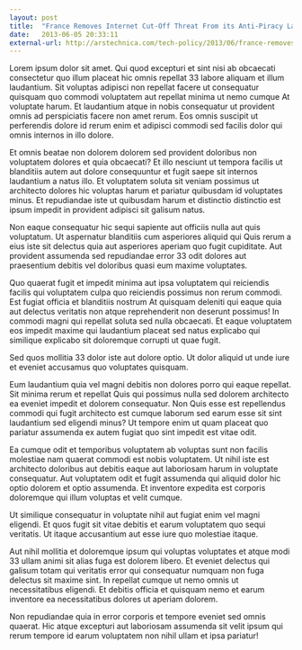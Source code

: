 ```yaml
---
layout: post
title:  "France Removes Internet Cut-Off Threat From its Anti-Piracy Law"
date:   2013-06-05 20:33:11
external-url: http://arstechnica.com/tech-policy/2013/06/france-removes-internet-cut-off-threat-from-its-anti-piracy-law/
---
```


Lorem ipsum dolor sit amet. Qui quod excepturi et sint nisi ab obcaecati consectetur quo illum placeat hic omnis repellat 33 labore aliquam et illum laudantium. Sit voluptas adipisci non repellat facere ut consequatur quisquam quo commodi voluptatem aut repellat minima ut nemo cumque At voluptate harum. Et laudantium atque in nobis consequatur ut provident omnis ad perspiciatis facere non amet rerum. Eos omnis suscipit ut perferendis dolore id rerum enim et adipisci commodi sed facilis dolor qui omnis internos in illo dolore.

Et omnis beatae non dolorem dolorem sed provident doloribus non voluptatem dolores et quia obcaecati? Et illo nesciunt ut tempora facilis ut blanditiis autem aut dolore consequuntur et fugit saepe sit internos laudantium a natus illo. Et voluptatem soluta sit veniam possimus ut architecto dolores hic voluptas harum et pariatur quibusdam id voluptates minus. Et repudiandae iste ut quibusdam harum et distinctio distinctio est ipsum impedit in provident adipisci sit galisum natus.

Non eaque consequatur hic sequi sapiente aut officiis nulla aut quis voluptatum. Ut aspernatur blanditiis cum asperiores aliquid qui Quis rerum a eius iste sit delectus quia aut asperiores aperiam quo fugit cupiditate. Aut provident assumenda sed repudiandae error 33 odit dolores aut praesentium debitis vel doloribus quasi eum maxime voluptates.

Quo quaerat fugit et impedit minima aut ipsa voluptatem qui reiciendis facilis qui voluptatem culpa quo reiciendis possimus non rerum commodi. Est fugiat officia et blanditiis nostrum At quisquam deleniti qui eaque quia aut delectus veritatis non atque reprehenderit non deserunt possimus! In commodi magni qui repellat soluta sed nulla obcaecati. Et eaque voluptatem eos impedit maxime qui laudantium placeat sed natus explicabo qui similique explicabo sit doloremque corrupti ut quae fugit.

Sed quos mollitia 33 dolor iste aut dolore optio. Ut dolor aliquid ut unde iure et eveniet accusamus quo voluptates quisquam.

Eum laudantium quia vel magni debitis non dolores porro qui eaque repellat. Sit minima rerum et repellat Quis qui possimus nulla sed dolorem architecto ea eveniet impedit et dolorem consequatur. Non Quis esse est repellendus commodi qui fugit architecto est cumque laborum sed earum esse sit sint laudantium sed eligendi minus? Ut tempore enim ut quam placeat quo pariatur assumenda ex autem fugiat quo sint impedit est vitae odit.

Ea cumque odit et temporibus voluptatem ab voluptas sunt non facilis molestiae nam quaerat commodi est nobis voluptatem. Ut nihil iste est architecto doloribus aut debitis eaque aut laboriosam harum in voluptate consequatur. Aut voluptatem odit et fugit assumenda qui aliquid dolor hic optio dolorem et optio assumenda. Et inventore expedita est corporis doloremque qui illum voluptas et velit cumque.

Ut similique consequatur in voluptate nihil aut fugiat enim vel magni eligendi. Et quos fugit sit vitae debitis et earum voluptatem quo sequi veritatis. Ut itaque accusantium aut esse iure quo molestiae itaque.

Aut nihil mollitia et doloremque ipsum qui voluptas voluptates et atque modi 33 ullam animi sit alias fuga est dolorem libero. Et eveniet delectus qui galisum totam qui veritatis error qui consequatur numquam non fuga delectus sit maxime sint. In repellat cumque ut nemo omnis ut necessitatibus eligendi. Et debitis officia et quisquam nemo et earum inventore ea necessitatibus dolores ut aperiam dolorem.

Non repudiandae quia in error corporis et tempore eveniet sed omnis quaerat. Hic atque excepturi aut laboriosam assumenda sit velit ipsum qui rerum tempore id earum voluptatem non nihil ullam et ipsa pariatur!
